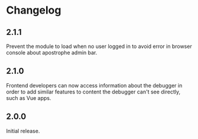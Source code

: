 # Changelog

## 2.1.1

Prevent the module to load when no user logged in to avoid error in browser console about apostrophe admin bar.

## 2.1.0

Frontend developers can now access information about the debugger in order to add similar features to content the debugger can't see directly, such as Vue apps.

## 2.0.0

Initial release.

